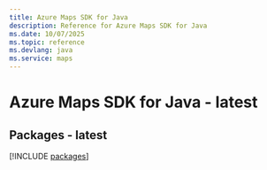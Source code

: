 ```yaml
---
title: Azure Maps SDK for Java
description: Reference for Azure Maps SDK for Java
ms.date: 10/07/2025
ms.topic: reference
ms.devlang: java
ms.service: maps
---
```

# Azure Maps SDK for Java - latest
## Packages - latest
[!INCLUDE [packages](maps-index.md)]